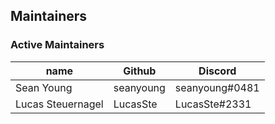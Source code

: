 ## Maintainers

### Active Maintainers
| name              | Github    | Discord        |
|-------------------|-----------|----------------|
| Sean Young        | seanyoung | seanyoung#0481 |
| Lucas Steuernagel | LucasSte  | LucasSte#2331  |
